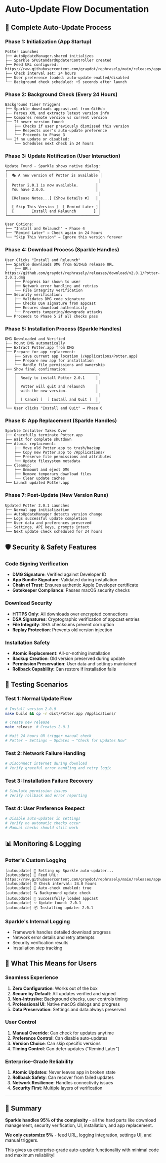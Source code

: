 # Auto-Update Flow Documentation

## 🔄 Complete Auto-Update Process

### Phase 1: Initialization (App Startup)
```
Potter Launches
├── AutoUpdateManager.shared initializes
├── Sparkle SPUStandardUpdaterController created
├── Feed URL configured: https://raw.githubusercontent.com/graydot/rephrasely/main/releases/appcast.xml
├── Check interval set: 24 hours
├── User preference loaded: auto-update enabled/disabled
└── Background check scheduled: +5 seconds after launch
```

### Phase 2: Background Check (Every 24 Hours)
```
Background Timer Triggers
├── Sparkle downloads appcast.xml from GitHub
├── Parses XML and extracts latest version info
├── Compares remote version vs current version
├── If newer version found:
│   ├── Checks if user previously dismissed this version
│   ├── Respects user's auto-update preference
│   └── Proceeds to Phase 3
└── If no update or disabled:
    └── Schedules next check in 24 hours
```

### Phase 3: Update Notification (User Interaction)
```
Update Found - Sparkle shows native dialog:
┌─────────────────────────────────────────┐
│  🎭 A new version of Potter is available │
│                                         │
│  Potter 2.0.1 is now available.        │
│  You have 2.0.0.                       │
│                                         │
│  [Release Notes...] [Show Details ▼]   │
│                                         │
│  [ Skip This Version ]  [ Remind Later ]│
│  [        Install and Relaunch        ] │
└─────────────────────────────────────────┘

User Options:
├── "Install and Relaunch" → Phase 4
├── "Remind Later" → Check again in 24 hours
└── "Skip This Version" → Ignore this version forever
```

### Phase 4: Download Process (Sparkle Handles)
```
User Clicks "Install and Relaunch"
├── Sparkle downloads DMG from GitHub release URL
│   ├── URL: https://github.com/graydot/rephrasely/releases/download/v2.0.1/Potter-2.0.1.dmg
│   ├── Progress bar shown to user
│   ├── Network error handling and retries
│   └── File integrity verification
├── Security verification:
│   ├── Validates DMG code signature
│   ├── Checks DSA signature from appcast
│   ├── Ensures download authenticity
│   └── Prevents tampering/downgrade attacks
└── Proceeds to Phase 5 if all checks pass
```

### Phase 5: Installation Process (Sparkle Handles)
```
DMG Downloaded and Verified
├── Mount DMG automatically
├── Extract Potter.app from DMG
├── Prepare for app replacement:
│   ├── Save current app location (/Applications/Potter.app)
│   ├── Prepare new app for installation
│   └── Handle file permissions and ownership
├── Show final confirmation:
│   ┌─────────────────────────────────────┐
│   │  Ready to install Potter 2.0.1     │
│   │                                     │
│   │  Potter will quit and relaunch     │
│   │  with the new version.             │
│   │                                     │
│   │  [ Cancel ]  [ Install and Quit ]  │
│   └─────────────────────────────────────┘
└── User clicks "Install and Quit" → Phase 6
```

### Phase 6: App Replacement (Sparkle Handles)
```
Sparkle Installer Takes Over
├── Gracefully terminate Potter.app
├── Wait for complete shutdown
├── Atomic replacement:
│   ├── Move old Potter.app to trash/backup
│   ├── Copy new Potter.app to /Applications/
│   ├── Preserve file permissions and attributes
│   └── Update filesystem metadata
├── Cleanup:
│   ├── Unmount and eject DMG
│   ├── Remove temporary download files
│   └── Clear update caches
└── Launch updated Potter.app
```

### Phase 7: Post-Update (New Version Runs)
```
Updated Potter 2.0.1 Launches
├── Normal app initialization
├── AutoUpdateManager detects version change
├── Logs successful update completion
├── User data and preferences preserved
├── Settings, API keys, prompts intact
└── Next update check scheduled for 24 hours
```

## 🛡️ Security & Safety Features

### Code Signing Verification
- **DMG Signature**: Verified against Developer ID
- **App Bundle Signature**: Validated during installation
- **Chain of Trust**: Ensures authentic Apple Developer certificate
- **Gatekeeper Compliance**: Passes macOS security checks

### Download Security
- **HTTPS Only**: All downloads over encrypted connections
- **DSA Signatures**: Cryptographic verification of appcast entries
- **File Integrity**: SHA checksums prevent corruption
- **Replay Protection**: Prevents old version injection

### Installation Safety
- **Atomic Replacement**: All-or-nothing installation
- **Backup Creation**: Old version preserved during update
- **Permission Preservation**: User data and settings maintained
- **Rollback Capability**: Can restore if installation fails

## 🧪 Testing Scenarios

### Test 1: Normal Update Flow
```bash
# Install version 2.0.0
make build && cp -r dist/Potter.app /Applications/

# Create new release
make release  # Creates 2.0.1

# Wait 24 hours OR trigger manual check
# Potter → Settings → Updates → "Check for Updates Now"
```

### Test 2: Network Failure Handling
```bash
# Disconnect internet during download
# Verify graceful error handling and retry logic
```

### Test 3: Installation Failure Recovery
```bash
# Simulate permission issues
# Verify rollback and error reporting
```

### Test 4: User Preference Respect
```bash
# Disable auto-updates in settings
# Verify no automatic checks occur
# Manual checks should still work
```

## 📊 Monitoring & Logging

### Potter's Custom Logging
```
[autoupdate] 🔄 Setting up Sparkle auto-updater...
[autoupdate] 📡 Feed URL: https://raw.githubusercontent.com/graydot/rephrasely/main/releases/appcast.xml
[autoupdate] ⏰ Check interval: 24.0 hours
[autoupdate] 🔧 Auto-check enabled: true
[autoupdate] 🔍 Background update check
[autoupdate] 📡 Successfully loaded appcast
[autoupdate] ✨ Update found: 2.0.1
[autoupdate] 📦 Installing update: 2.0.1
```

### Sparkle's Internal Logging
- Framework handles detailed download progress
- Network error details and retry attempts
- Security verification results
- Installation step tracking

## 🎯 What This Means for Users

### Seamless Experience
1. **Zero Configuration**: Works out of the box
2. **Secure by Default**: All updates verified and signed
3. **Non-Intrusive**: Background checks, user controls timing
4. **Professional UI**: Native macOS dialogs and progress
5. **Data Preservation**: Settings and data always preserved

### User Control
1. **Manual Override**: Can check for updates anytime
2. **Preference Control**: Can disable auto-updates
3. **Version Choice**: Can skip specific versions
4. **Timing Control**: Can defer updates ("Remind Later")

### Enterprise-Grade Reliability
1. **Atomic Updates**: Never leaves app in broken state
2. **Rollback Safety**: Can recover from failed updates
3. **Network Resilience**: Handles connectivity issues
4. **Security First**: Multiple layers of verification

---

## 🎉 Summary

**Sparkle handles 95% of the complexity** - all the hard parts like download management, security verification, UI, installation, and app replacement. 

**We only customize 5%** - feed URL, logging integration, settings UI, and manual triggers.

This gives us enterprise-grade auto-update functionality with minimal code and maximum reliability!